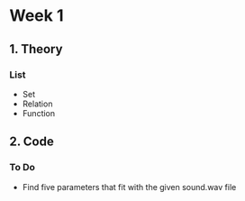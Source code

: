 # Week 1

## 1. Theory
### List
 - Set
 - Relation
 - Function

## 2. Code
### To Do
 - Find five parameters that fit with the given sound.wav file